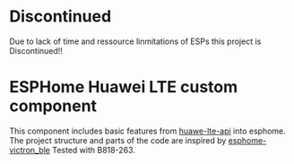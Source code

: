 # Discontinued
Due to lack of time and ressource linmitations of ESPs this project is Discontinued!!

# ESPHome Huawei LTE custom component
This component includes basic features from [huawe-lte-api](https://github.com/Salamek/huawei-lte-api) into esphome.
The project structure and parts of the code are inspired by [esphome-victron_ble](https://github.com/Fabian-Schmidt/esphome-victron_ble)
Tested with B818-263.
